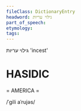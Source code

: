 ```yaml
---
fileClass: DictionaryEntry
headword: גילוי עריות
part_of_speech: 
etymology: 
tags: 
---
```

גילוי עריות
'incest'

HASIDIC
=======
= AMERICA = 

/ˈgili aˈrujəs/